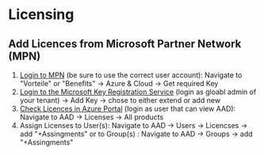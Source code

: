 # Licensing

## Add Licences from Microsoft Partner Network (MPN)

1. [Login to MPN](https://partner.microsoft.com) (be sure to use the correct user account): Navigate to "Vorteile" or "Benefits" → Azure & Cloud → Get required Key
2. [Login to the Microsoft Key Registration Service](https://signup.microsoft.com/productkeystart) (login as gloabl admin of your tenant) → Add Key → chose to either extend or add new
3. [Check Licences in Azure Portal](https://portal.azure.com) (login as user that can view AAD): Navigate to AAD → Licenses → All products
4. Assign Licenses to User(s): Navigate to AAD → Users → Licencses → add "+Assingments" or to Group(s) : Navigate to AAD → Groups → add "+Assingments"
